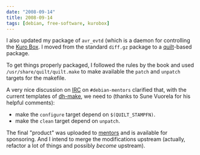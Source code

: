 ```yaml
---
date: "2008-09-14"
title: 2008-09-14
tags: [debian, free-software, kurobox]
---
```

I also updated my package of `avr_evtd` (which is a daemon for
controlling the
[Kuro Box](http://kurobox.com/revolution/what.html). I moved from
the standard `diff.gz` package to a
[quilt](http://packages.debian.org/quilt)-based package.

To get things properly packaged, I followed the rules by the book
and used `/usr/share/quilt/quilt.make` to make available the
`patch` and `unpatch` targets for the makefile.

A very nice discussion on [IRC](irc://irc.debian.org/) on
`#debian-mentors` clarified that, with the current templates of
[dh-make](http://packages.debian.org/dh-make), we need to (thanks
to Sune Vuorela for his helpful comments):

* make the `configure` target depend on `$(QUILT_STAMPFN)`.
* make the `clean` target depend on `unpatch`.

The final "product" was uploaded to
[mentors](http://mentors.debian.net/) and is available for
sponsoring. And I intend to merge the modifications upstream
(actually, refactor a lot of things and possibly *become*
upstream).


